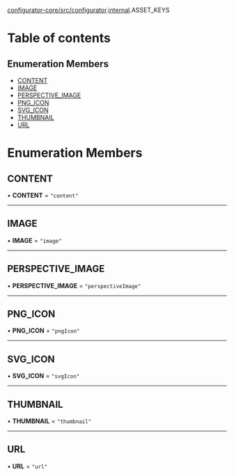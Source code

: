 [configurator-core/src/configurator](../modules/configurator_core_src_configurator.md).[internal](../modules/configurator_core_src_configurator._internal_.md).ASSET_KEYS

# Table of contents

## Enumeration Members

- [CONTENT](configurator_core_src_configurator._internal_.ASSET_KEYS.md#content)
- [IMAGE](configurator_core_src_configurator._internal_.ASSET_KEYS.md#image)
- [PERSPECTIVE\_IMAGE](configurator_core_src_configurator._internal_.ASSET_KEYS.md#perspective_image)
- [PNG\_ICON](configurator_core_src_configurator._internal_.ASSET_KEYS.md#png_icon)
- [SVG\_ICON](configurator_core_src_configurator._internal_.ASSET_KEYS.md#svg_icon)
- [THUMBNAIL](configurator_core_src_configurator._internal_.ASSET_KEYS.md#thumbnail)
- [URL](configurator_core_src_configurator._internal_.ASSET_KEYS.md#url)

# Enumeration Members

## CONTENT

• **CONTENT** = ``"content"``

___

## IMAGE

• **IMAGE** = ``"image"``

___

## PERSPECTIVE\_IMAGE

• **PERSPECTIVE\_IMAGE** = ``"perspectiveImage"``

___

## PNG\_ICON

• **PNG\_ICON** = ``"pngIcon"``

___

## SVG\_ICON

• **SVG\_ICON** = ``"svgIcon"``

___

## THUMBNAIL

• **THUMBNAIL** = ``"thumbnail"``

___

## URL

• **URL** = ``"url"``

